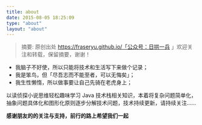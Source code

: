 ```yaml
---
title: about
date: 2015-08-05 18:25:09
type: "about"
layout: "about"
---
```


> 摘要: 原创出处 https://fraseryu.github.io/「公众号：日拱一兵 」欢迎关注和转载，保留摘要，谢谢！

- 我脑子不好使，所以只能将技术和生活写下来做个记录；
- 我是笨鸟，但「尽吾志而不能至者，可以无悔矣」；
- 我生性懒惰，所以做事要让自己先骑在老虎身上；

以读侦探小说思维轻松趣味学习 Java 技术栈相关知识，本着将复杂问题简单化，抽象问题具体化和图形化原则逐步分解技术问题，技术持续更新，请持续关注......

**感谢朋友的的关注与支持，前行的路上希望我们一起**
